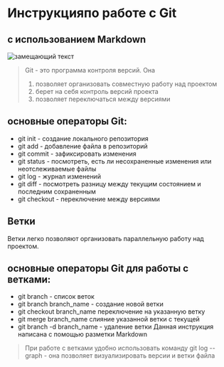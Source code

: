 # Инструкцияпо работе с Git
## с использованием Markdown
![замещающий текст](Gitlogo.png)
> Git - это программа контроля версий. Она
> 1. позволяет организовать совместную работу над проектом
> 2. берет на себя контроль версий проекта
> 3. позволяет переключаться между версиями

## основные операторы Git:

- git init - создание локального репозитория
- git add - добавление файла в репозиторий
- git commit - зафиксировать изменения
- git status - посмотреть, есть ли несохраненные изменения или неотслеживаемые файлы
- git log - журнал изменений
- git diff - посмотреть разницу между текущим состоянием и последним сохраненным
- git checkout - переключение между версиями


## Ветки

Ветки легко позволяют организовать параллельную работу над проектом.
## основные операторы Git для работы с ветками:
- git branch - список веток
- git branch branch_name - создание новой ветки
- git checkout branch_name переключение на указанную ветку
- git merge branch_name слияние указанной ветки с текущей
- git branch -d branch_name - удаление ветки
Данная инструкция написана с помощью разметки Markdown
> При работе с ветками удобно использовать 
> команду git log --graph - она позволяет
> визуализировать версии и ветки файла


